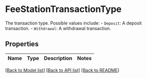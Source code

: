 # FeeStationTransactionType

The transaction type. Possible values include:    - `Deposit`: A deposit transaction.   - `Withdrawal`: A withdrawal transaction. 

## Properties

Name | Type | Description | Notes
------------ | ------------- | ------------- | -------------

[[Back to Model list]](../README.md#documentation-for-models) [[Back to API list]](../README.md#documentation-for-api-endpoints) [[Back to README]](../README.md)


